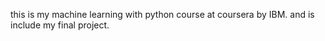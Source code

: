 this is my machine learning with python course at coursera by IBM.
and is include my final project.
